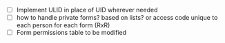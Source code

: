 - [ ] Implement ULID in place of UID wherever needed
- [ ] how to handle private forms? based on lists? or access code unique to each person for each form (RxR)
- [ ] Form permissions table to be modified